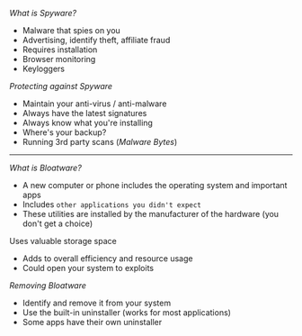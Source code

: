 
*What is Spyware?*
- Malware that spies on you
- Advertising, identify theft, affiliate fraud
- Requires installation
- Browser monitoring
- Keyloggers

*Protecting against Spyware*
- Maintain your anti-virus / anti-malware
- Always have the latest signatures
- Always know what you're installing
- Where's your backup?
- Running 3rd party scans (*Malware Bytes*)

---------

*What is Bloatware?*
- A new computer or phone includes the operating system and important apps
- Includes `other applications you didn't expect`
- These utilities are installed by the manufacturer of the hardware (you don't get a choice)

Uses valuable storage space
- Adds to overall efficiency and resource usage
- Could open your system to exploits

*Removing Bloatware*
- Identify and remove it from your system
- Use the built-in uninstaller (works for most applications)
- Some apps have their own uninstaller